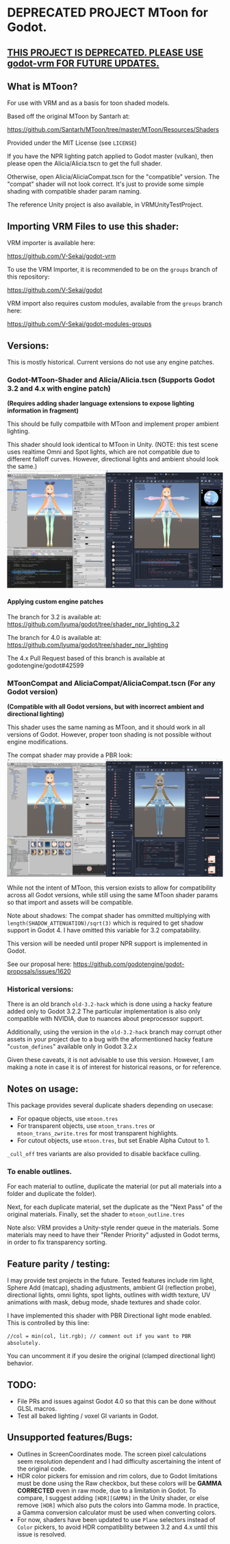 # DEPRECATED PROJECT MToon for Godot.

## [THIS PROJECT IS DEPRECATED. PLEASE USE godot-vrm FOR FUTURE UPDATES.](https://github.com/V-Sekai/godot-vrm)

## What is MToon?

For use with VRM and as a basis for toon shaded models.

Based off the original MToon by Santarh at:

https://github.com/Santarh/MToon/tree/master/MToon/Resources/Shaders

Provided under the MIT License (see `LICENSE`)

If you have the NPR lighting patch applied to Godot master (vulkan),
then please open the Alicia/Alicia.tscn to get the full shader.

Otherwise, open Alicia/AliciaCompat.tscn for the "compatible" version.
The "compat" shader will not look correct. It's just to provide some
simple shading with compatible shader param naming.

The reference Unity project is also available, in VRMUnityTestProject.


## Importing VRM Files to use this shader:

VRM importer is available here:

https://github.com/V-Sekai/godot-vrm

To use the VRM Importer, it is recommended to be on the `groups` branch of this repository:

https://github.com/V-Sekai/godot

VRM import also requires custom modules, available from the `groups` branch here:

https://github.com/V-Sekai/godot-modules-groups

## Versions:

This is mostly historical. Current versions do not use any engine patches.

### Godot-MToon-Shader and Alicia/Alicia.tscn (Supports Godot 3.2 and 4.x with engine patch)

**(Requires adding shader language extensions to expose lighting information in fragment)**

This should be fully compatbile with MToon and implement proper ambient lighting.

This shader should look identical to MToon in Unity. (NOTE: this test scene uses
realtime Omni and Spot lights, which are not compatible due to different falloff
curves. However, directional lights and ambient should look the same.)
![](docs/alicia_realtime_lights.png)

#### Applying custom engine patches

The branch for 3.2 is available at: https://github.com/lyuma/godot/tree/shader_npr_lighting_3.2

The branch for 4.0 is available at: https://github.com/lyuma/godot/tree/shader_npr_lighting

The 4.x Pull Request based of this branch is available at godotengine/godot#42599

### MToonCompat and AliciaCompat/AliciaCompat.tscn (For any Godot version)

**(Compatible with all Godot versions, but with incorrect ambient and directional lighting)**

This shader uses the same naming as MToon, and it should work in all versions of Godot.
However, proper toon shading is not possible without engine modifications.

The compat shader may provide a PBR look:
![](docs/alicia_compat.png)

While not the intent of MToon, this version exists to allow for compatibility
across all Godot versions, while still using the same MToon shader params so that
import and assets will be compatible.

Note about shadows: The compat shader has ommitted multiplying with
`length(SHADOW_ATTENUATION)/sqrt(3)` which is required to get shadow support in Godot 4.
I have omitted this variable for 3.2 compatability.

This version will be needed until proper NPR support is implemented in Godot.

See our proposal here:
https://github.com/godotengine/godot-proposals/issues/1620

### Historical versions:

There is an old branch `old-3.2-hack` which is done using a hacky feature added only to Godot 3.2.2
The particular implementation is also only compatible with NVIDIA, due to nuances about preprocessor support.

Additionally, using the version in the `old-3.2-hack` branch may corrupt other assets in your project
due to a bug with the aformentioned hacky feature "`custom_defines`" available only in Godot 3.2.x

Given these caveats, it is not advisable to use this version. However, I am making a note in case it
is of interest for historical reasons, or for reference.

## Notes on usage:

This package provides several duplicate shaders depending on usecase:

- For opaque objects, use `mtoon.tres`
- For transparent objects, use `mtoon_trans.tres` or `mtoon_trans_zwrite.tres`
  for most transparent highlights.
- For cutout objects, use `mtoon.tres`, but set Enable Alpha Cutout to 1.

`_cull_off` tres variants are also provided to disable backface culling.

### To enable outlines.

For each material to outline, duplicate the material (or put all materials into a
folder and duplicate the folder).

Next, for each duplicate material, set the duplicate as the "Next Pass" of the original
materials. Finally, set the shader to `mtoon_outline.tres`

Note also: VRM provides a Unity-style render queue in the materials. Some materials may
need to have their "Render Priority" adjusted in Godot terms, in order to fix
transparency sorting.

## Feature parity / testing:

I may provide test projects in the future.
Tested features include rim light, Sphere Add (matcap), shading adjustments,
ambient GI (reflection probe), directional lights, omni lights, spot lights,
outlines with width texture, UV animations with mask, debug mode, shade
textures and shade color.

I have implemented this shader with PBR Directional light mode enabled. This is
controlled by this line:
```
//col = min(col, lit.rgb); // comment out if you want to PBR absolutely.
```
You can uncomment it if you desire the original (clamped directional light) behavior.

## TODO:

- File PRs and issues against Godot 4.0 so that this can be done without GLSL macros.
- Test all baked lighting / voxel GI variants in Godot.

## Unsupported features/Bugs:

- Outlines in ScreenCoordinates mode. The screen pixel calculations seem resolution
dependent and I had difficulty ascertaining the intent of the original code.
- HDR color pickers for emission and rim colors, due to Godot limitations must be done
  using the Raw checkbox, but these colors will be **GAMMA CORRECTED** even in raw mode,
  due to a limitation in Godot. To compare, I suggest adding `[HDR][GAMMA]` in the Unity
  shader, or else remove `[HDR]` which also puts the colors into Gamma mode.
  In practice, a Gamma conversion calculator must be used when converting colors.
- For now, shaders have been updated to use `Plane` selectors instead of `Color` pickers,
  to avoid HDR compatibility between 3.2 and 4.x until this issue is resolved.
